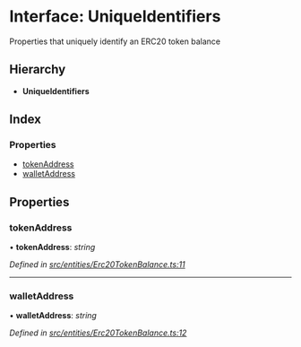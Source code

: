 # Interface: UniqueIdentifiers

Properties that uniquely identify an ERC20 token balance

## Hierarchy

* **UniqueIdentifiers**

## Index

### Properties

* [tokenAddress](_entities_erc20tokenbalance_.uniqueidentifiers.md#tokenaddress)
* [walletAddress](_entities_erc20tokenbalance_.uniqueidentifiers.md#walletaddress)

## Properties

###  tokenAddress

• **tokenAddress**: *string*

*Defined in [src/entities/Erc20TokenBalance.ts:11](https://github.com/PolymathNetwork/polymath-sdk/blob/fb8c7c9/src/entities/Erc20TokenBalance.ts#L11)*

___

###  walletAddress

• **walletAddress**: *string*

*Defined in [src/entities/Erc20TokenBalance.ts:12](https://github.com/PolymathNetwork/polymath-sdk/blob/fb8c7c9/src/entities/Erc20TokenBalance.ts#L12)*
